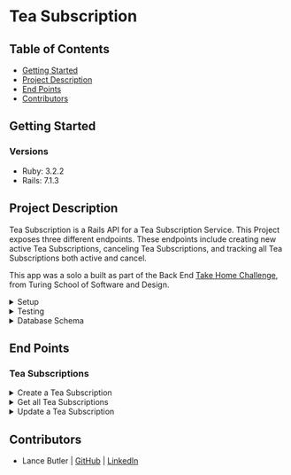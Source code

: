 # Tea Subscription

## Table of Contents
- [Getting Started](#getting-started)
- [Project Description](#project-description)
- [End Points](#end-points)
- [Contributors](#contributors)

## Getting Started
### Versions
- Ruby: 3.2.2
- Rails: 7.1.3

## Project Description

Tea Subscription is a Rails API for a Tea Subscription Service. This Project exposes three different endpoints. These endpoints include creating new active Tea Subscriptions, canceling Tea Subscriptions, and tracking all Tea Subscriptions both active and cancel.

This app was a solo a built as part of the Back End [Take Home Challenge](https://mod4.turing.edu/projects/take_home/take_home_be), from Turing School of Software and Design.

<details>
  <summary>Setup</summary>
  1. Fork and/or Clone this Repo from GitHub.
  2. In your terminal use `$ git clone git@github.com:LJ9332/tea_subscription.git`.
  3. Change into the cloned directory using `$ cd example`.
  4. Install the gem packages using `$ bundle install`.
  5. Database Migrations can be set up by running: 
  ``` bash 
  $ rails rake db:{drop,create,migrate,seed}
  ```
</details>

<details>
  <summary>Testing</summary>

  Test using the terminal utilizing RSpec:

  ```bash
  $ bundle exec rspec spec/<follow directory path to test specific files>
  ```

  or test the whole suite with `$ bundle exec rspec`

  Test Results as of 8/25/24: 100% test coverage via gem .simplecov
</details>

<details>
  <summary>Database Schema</summary>
  
```
ActiveRecord::Schema[7.1].define(version: 2024_08_20_044257) do
  # These are extensions that must be enabled in order to support this database
  enable_extension "plpgsql"

  create_table "customer_subscriptions", force: :cascade do |t|
    t.bigint "customer_id", null: false
    t.bigint "subscription_id", null: false
    t.integer "status", default: 0, null: false
    t.datetime "created_at", null: false
    t.datetime "updated_at", null: false
    t.index ["customer_id"], name: "index_customer_subscriptions_on_customer_id"
    t.index ["subscription_id"], name: "index_customer_subscriptions_on_subscription_id"
  end

  create_table "customers", force: :cascade do |t|
    t.string "first_name", null: false
    t.string "last_name", null: false
    t.string "email", null: false
    t.string "address", null: false
    t.datetime "created_at", null: false
    t.datetime "updated_at", null: false
  end

  create_table "subscriptions", force: :cascade do |t|
    t.string "title", null: false
    t.float "price", null: false
    t.integer "frequency", null: false
    t.datetime "created_at", null: false
    t.datetime "updated_at", null: false
  end

  create_table "tea_subscriptions", force: :cascade do |t|
    t.bigint "subscription_id", null: false
    t.bigint "tea_id", null: false
    t.datetime "created_at", null: false
    t.datetime "updated_at", null: false
    t.index ["subscription_id"], name: "index_tea_subscriptions_on_subscription_id"
    t.index ["tea_id"], name: "index_tea_subscriptions_on_tea_id"
  end

  create_table "teas", force: :cascade do |t|
    t.string "title"
    t.string "description"
    t.float "tempature"
    t.integer "brew_time"
    t.datetime "created_at", null: false
    t.datetime "updated_at", null: false
  end

  add_foreign_key "customer_subscriptions", "customers"
  add_foreign_key "customer_subscriptions", "subscriptions"
  add_foreign_key "tea_subscriptions", "subscriptions"
  add_foreign_key "tea_subscriptions", "teas"
end
```
</details>

## End Points
### Tea Subscriptions
<details>
<summary> Create a Tea Subscription </summary>

Request:

```http
POST /api/v1/customer_subscriptions
Content-Type: application/json
Accept: application/json
```

Body: 

```json
{
  "subscription_id": "1",
  "customer_id": "1",
  "status": "cancelled"
}
```

Response: `status: 200`

```json
{
  "data": {
    "id": "5",
    "type": "customer_subscription",
    "attributes": {
      "status": "active"
    },
    "relationships": {
      "customer": {
        "data": {
          "id": "1",
          "type": "customer"
        }
      },
      "subscription": {
        "data": {
          "id": "1",
          "type": "subscription"
        }
      }
    }
  }
}
```
</details>

<details>
<summary> Get all Tea Subscriptions </summary>

Request:

```http
GET /customers/:id/customer_subscriptions
Content-Type: application/json
Accept: application/json
```

Response: `status: 200`

```json
{
  "data": [
    {
      "id": "1",
      "type": "customer_subscription",
      "attributes": {
        "status": "active"
      },
      "relationships": {
          "customer": {
            "data": {
              "id": "1",
              "type": "customer"
            }
          },
          "subscription": {
            "data": {
              "id": "1",
              "type": "subscription"
            }
          }
      }
    },
    {
      "id": "2",
      "type": "customer_subscription",
      "attributes": {
        "status": "cancelled"
      },
      "relationships": {
          "customer": {
            "data": {
              "id": "1",
              "type": "customer"
            }
          },
          "subscription": {
            "data": {
              "id": "1",
              "type": "subscription"
            }
          }
      }
    },
    {
      "id": "3",
      "type": "customer_subscription",
      "attributes": {
        "status": "active"
      },
      "relationships": {
          "customer": {
            "data": {
              "id": "1",
              "type": "customer"
            }
          },
        "subscription": {
          "data": {
            "id": "1",
            "type": "subscription"
          }
        }
      }
    },
    {
      "id": "4",
      "type": "customer_subscription",
      "attributes": {
        "status": "cancelled"
      },
      "relationships": {
          "customer": {
            "data": {
              "id": "1",
              "type": "customer"
            }
          },
        "subscription": {
          "data": {
            "id": "1",
            "type": "subscription"
          }
        }
      }
    }
  ]
}
```
</details>

<details>
<summary> Update a Tea Subscription </summary>

Request:

```http
PATCH /api/v1/customer_subscriptions/:id/cancel
Content-Type: application/json
Accept: application/json
```

Body: 

```json
{
  "status": "active"
}
```

Response: `status: 200`

```json
{
  "data": {
    "id": "2",
    "type": "customer_subscription",
    "attributes": {
      "status": "active"
    },
    "relationships": {
        "customer": {
            "data": {
                "id": "1",
                "type": "customer"
            }
        },
        "subscription": {
            "data": {
                "id": "1",
                "type": "subscription"
            }
        }
    }
  }
}
```
</details>

## Contributors

* Lance Butler | [GitHub](https://github.com/LJ9332) | [LinkedIn](https://www.linkedin.com/in/lance-butler-jr/)
